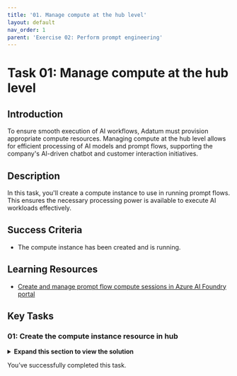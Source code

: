 ```yaml
---
title: '01. Manage compute at the hub level'
layout: default
nav_order: 1
parent: 'Exercise 02: Perform prompt engineering'
---
```


# Task 01: Manage compute at the hub level 

## Introduction

To ensure smooth execution of AI workflows, Adatum must provision appropriate compute resources. Managing compute at the hub level allows for efficient processing of AI models and prompt flows, supporting the company's AI-driven chatbot and customer interaction initiatives.

## Description

In this task, you'll create a compute instance to use in running prompt flows. This ensures the necessary processing power is available to execute AI workloads effectively.

## Success Criteria

- The compute instance has been created and is running.

## Learning Resources

- [Create and manage prompt flow compute sessions in Azure AI Foundry portal](https://learn.microsoft.com/en-us/azure/ai-studio/how-to/create-manage-compute-session)

## Key Tasks

### 01: Create the compute instance resource in hub

<details markdown="block">
  <summary><strong>Expand this section to view the solution</strong></summary>

1. From the **Azure AI Foundry Management center**, select **Compute** under the **Hub** section from the left menu.

    ![nzr5fhnb.jpg](../media/nzr5fhnb.jpg)

1. From the **Manage compute resources in this hub** page, select **+ New**.

    {: .important }
    > A compute instance is a virtual machine that is used to run prompt flows within projects. It’s created at the hub level and accessible by any projects with proper permissions.

1. Name the compute instance **aicompute1**, leave the other settings as default,  then select **Review + Create**.

    ![hiakujce.jpg](../media/hiakujce.jpg)

1. Once the compute instance is created, it should show a status of **Running**. 

    {: .important }
    > The compute instance will be used later to run prompt flows.

</details>

You’ve successfully completed this task.
